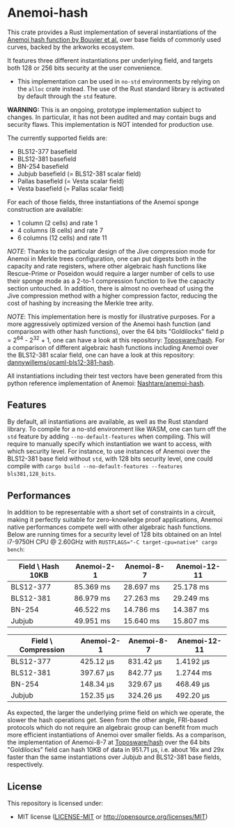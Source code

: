 # Anemoi-hash

This crate provides a Rust implementation of several instantiations of the [Anemoi hash function by Bouvier et al.](https://eprint.iacr.org/2022/840.pdf) over base fields of commonly used curves, backed by the arkworks ecosystem.

It features three different instantiations per underlying field, and targets both 128 or 256 bits security at the user convenience.

* This implementation can be used in `no-std` environments by relying on the `alloc` crate instead. The use of the Rust standard library is activated by default through the `std` feature.

**WARNING:** This is an ongoing, prototype implementation subject to changes. In particular, it has not been audited and may contain bugs and security flaws. This implementation is NOT intended for production use.

The currently supported fields are:

* BLS12-377 basefield
* BLS12-381 basefield
* BN-254 basefield
* Jubjub basefield (= BLS12-381 scalar field)
* Pallas basefield (= Vesta scalar field)
* Vesta basefield (= Pallas scalar field)

For each of those fields, three instantiations of the Anemoi sponge construction are available:

* 1 column (2 cells) and rate 1
* 4 columns (8 cells) and rate 7
* 6 columns (12 cells) and rate 11

*NOTE*: Thanks to the particular design of the Jive compression mode for Anemoi in Merkle trees configuration, one can put digests both in the capacity and rate registers, where other algebraic hash functions like Rescue-Prime or Poseidon would require a larger number of cells to use their sponge mode as a 2-to-1 compression function to live the capacity section untouched. In addition, there is almost no overhead of using the Jive compression method with a
higher compression factor, reducing the cost of hashing by increasing the Merkle tree arity.

*NOTE*: This implementation here is mostly for illustrative purposes. For a more aggressively optimized version of the Anemoi hash function (and comparison with other hash functions), over the 64 bits "Goldilocks" field
p = 2<sup>64</sup> - 2<sup>32</sup> + 1, one can have a look at this repository: [Toposware/hash](https://github.com/toposware/hash/tree/anemoi). For a comparison of different algebraic
hash functions including Anemoi over the BLS12-381 scalar field, one can have a look at this repository: [dannywillems/ocaml-bls12-381-hash](https://github.com/dannywillems/ocaml-bls12-381-hash).

All instantiations including their test vectors have been generated from this python reference implementation of Anemoi: [Nashtare/anemoi-hash](https://github.com/Nashtare/anemoi-hash).

## Features

By default, all instantiations are available, as well as the Rust standard library. To compile for a no-std environment like WASM, one can turn off the `std` feature
by adding `--no-default-features` when compiling. This will require to manually specify which instantiation we want to access, with which security level. For instance,
to use instances of Anemoi over the BLS12-381 base field without `std`, with 128 bits security level, one could compile with
`cargo build --no-default-features --features bls381,128_bits`.

## Performances

In addition to be representable with a short set of constraints in a circuit, making it perfectly suitable for zero-knowledge proof applications, Anemoi native performances compete well with other algebraic hash functions. Below are running times for a security level of 128 bits obtained on an Intel i7-9750H CPU @ 2.60GHz with `RUSTFLAGS="-C target-cpu=native" cargo bench`:

| Field \ Hash 10KB | Anemoi-2-1 | Anemoi-8-7 | Anemoi-12-11 |
| ----------- | ----------- | -------------- | ---------- |
| BLS12-377 | 85.369 ms | 28.697 ms | 25.178 ms |
| BLS12-381 | 86.979 ms | 27.263 ms | 29.249 ms |
| BN-254 | 46.522 ms | 14.786 ms | 14.387 ms |
| Jubjub | 49.951 ms | 15.640 ms | 15.807 ms |

| Field \ Compression | Anemoi-2-1 | Anemoi-8-7 | Anemoi-12-11 |
| ----------- | ----------- | -------------- | ------------ |
| BLS12-377 | 425.12 µs | 831.42 µs | 1.4192 µs |
| BLS12-381 | 397.67 µs | 842.77 µs | 1.2744 ms |
| BN-254 | 148.34 µs | 329.67 µs | 468.49 µs |
| Jubjub | 152.35 µs | 324.26 µs | 492.20 µs |

As expected, the larger the underlying prime field on which we operate, the slower the hash operations get. Seen from the other angle, FRI-based protocols which do not require an algebraic group can benefit from much more efficient instantiations of Anemoi over smaller fields. As a comparison, the implementation of Anemoi-8-7 
at [Toposware/hash](https://github.com/toposware/hash/tree/anemoi) over the 64 bits "Goldilocks" field can hash 10KB of data in 951.71 µs, i.e. about 16x and 29x faster than the same instantiations over Jubjub and BLS12-381 base fields, respectively.

## License

This repository is licensed under:

* MIT license ([LICENSE-MIT](LICENSE-MIT) or <http://opensource.org/licenses/MIT>)
